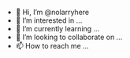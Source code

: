 - 👋 Hi, I’m @nolarryhere
- 👀 I’m interested in ...
- 🌱 I’m currently learning ...
- 💞️ I’m looking to collaborate on ...
- 📫 How to reach me ...

<!---
nolarryhere/nolarryhere is a ✨ special ✨ repository because its `README.md` (this file) appears on your GitHub profile.
You can click the Preview link to take a look at your changes.
--->
